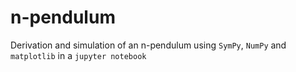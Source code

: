 # n-pendulum
Derivation and simulation of an n-pendulum using `SymPy`, `NumPy` and `matplotlib` in a `jupyter notebook`
